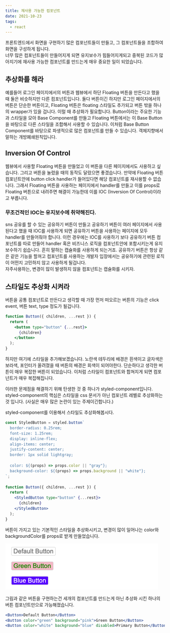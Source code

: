 ```yaml
---
title: 재사용 가능한 컴포넌트
date: 2021-10-23
tags:
  - react
---
```


프론트엔드에서 화면을 구현하기 많은 컴포넌트들이 만들고, 그 컴포넌트들을 조합하여 화면을 구성하게 됩니다.\
너무 많은 컴포넌트들이 만들어지게 되면 유지보수가 힘들어지게되고 중복된 코드가 많아지기에 재사용 가능한 컴포넌트를 만드는게 매우 중요한 일이 되었습니다.

<!--truncate-->

## 추상화를 해라

예를들어 로그인 페이지에서의 버튼과 웹뷰에서 하단 Floating 버튼을 만든다고 했을 때 둘은 비슷하지만 다른 컴포넌트입니다.
둘다 버튼이긴 하지만 로그인 페이지에서의 버튼은 단순한 버튼이고, Floating 버튼은 floating 스타일도 추가되고 버튼 밖을 하나의 wrapper가 있을 겁니다.
이럴 때 추상화가 필요합니다. Button이라는 주요한 기능과 스타일을 모아 Base Component를 만들고 Floating 버튼에서는 이 Base Button을 바탕으로 다른 스타일을 조합해서 사용할 수 있습니다.
이처럼 Base Button Component를 바탕으로 파생적으로 많은 컴포넌트를 만들 수 있습니다. 객체지향에서 말하는 개방폐쇄원칙입니다.

## Inversion Of Control

웹뷰에서 사용할 Floating 버튼을 만들었고 이 버튼을 다른 페이지에서도 사용하고 싶습니다. 그리고 버튼을 눌렸을 때의 동작도 달랐으면 좋겠습니다.
만약에 Floating 버튼 컴포넌트안에 button click handler가 들어있다면 해당 컴포넌트를 재사용할 수 없습니다.
그래서 Floating 버튼을 사용하는 페이지에서 handler를 만들고 이를 props로 Floating 버튼으로 내려주면 해결이 가능한데 이를 IOC (Inversion Of Control)이라고 부릅니다.

### 무조건적인 IOC는 유지보수에 취약해진다.

sns 공유를 할 수 있는 공유하기 버튼이 만들고 공유하기 버튼이 여러 페이지에서 사용된다고 했을 때 IOC를 사용하게 되면 공유하기 버튼을 사용하는 페이지에 모두 handler를 만들어줘야 합니다.
이런 경우에는 IOC를 사용하기 보다 공유하기 버튼 컴포넌트를 따로 만들어 handler 혹은 비즈니스 로직을 컴포넌트안에 포함시키는게 유지보수하기 쉽습니다. 흔히 말하는 캡슐화를 사용하게 되는거죠.
공유하기 버튼은 항상 같은 같은 기능을 할꺼고 컴포넌트를 사용하는 개발자 입장에서는 공유하기에 관련된 로직이 어떤지 고민하지 않고 사용하게 될겁니다.\
자주사용하는, 변경이 많이 발생하지 않을 컴포넌트는 캡슐화를 시키자.

## 스타일도 추상화 시켜라

버튼을 공통 컴포넌트로 만든다고 생각할 때 가장 먼저 떠오르는 버튼의 기능은 click event, 버튼 text, type 정도가 될겁니다.

```jsx
function Button({ children, ...rest }) {
  return (
    <button type="button" {...rest}>
      {children}
    </button>
  );
}
```

하지만 여기에 스타일을 추가해보겠습니다.
노란색 테두리에 배경은 흰색이고 글자색은 보라색, 포인터가 올려졌을 때 버튼의 배경은 회색이 되어야한다.
단순하다고 생각한 버튼이 매우 복잡한 버튼이 되었습니다.
이처럼 스타일이 컴포넌트와 합쳐지게 되면 컴포넌트가 매우 복잡해집니다.

이러한 문제점을 해결하기 위해 탄생한 것 중 하나가 styled-component입니다.
styled-component의 핵심은 스타일을 css 문서가 아닌 컴포넌트 레벨로 추상화하는 것 입니다.
(사실은 매우 많은 논란이 있는 주제이긴합니다.)

styled-component를 이용해서 스타일도 추상화해봅시다.

```jsx
const StyledButton = styled.button`
  border-radius: 0.25rem;
  font-size: 1.25rem;
  display: inline-flex;
  align-items: center;
  justify-content: center;
  border: 1px solid lightgray;

  color: ${(props) => props.color || "gray"};
  background-color: ${(props) => props.background || "white"};
`;

function Button({ children, ...rest }) {
  return (
    <StyledButton type="button" {...rest}>
      {children}
    </StyledButton>
  );
}
```

버튼이 가지고 있는 기본적인 스타일을 추상화시키고, 변경이 많이 일어나는 color와 backgroundColor를 props로 받게 만들었습니다.

![](../images/reusable-component.png)

그림과 같은 버튼을 구현하는건 세개의 컴포넌트를 만드는게 아닌 추상화 시킨 하나의 버튼 컴포넌트만으로 가능해졌습니다.

```jsx
<Button>Default Button</Button>
<Button color="green" background="pink">Green Button</Button>
<Button color="white" background="blue" disabled>Primary Button</Button>
```
